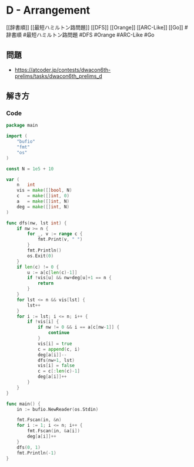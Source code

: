 # D - Arrangement
[[辞書順]] [[最短ハミルトン路問題]] [[DFS]] [[Orange]] [[ARC-Like]] [[Go]]
#辞書順 #最短ハミルトン路問題 #DFS #Orange #ARC-Like #Go 

## 問題
- https://atcoder.jp/contests/dwacon6th-prelims/tasks/dwacon6th_prelims_d

## 解き方
### Code
```go
package main

import (
	"bufio"
	"fmt"
	"os"
)

const N = 1e5 + 10

var (
	n   int
	vis = make([]bool, N)
	c   = make([]int, 0)
	a   = make([]int, N)
	deg = make([]int, N)
)

func dfs(nw, lst int) {
	if nw >= n {
		for _, v := range c {
			fmt.Print(v, " ")
		}
		fmt.Println()
		os.Exit(0)
	}
	if len(c) != 0 {
		u := a[c[len(c)-1]]
		if !vis[u] && nw+deg[u]+1 == n {
			return
		}
	}
	for lst <= n && vis[lst] {
		lst++
	}
	for i := lst; i <= n; i++ {
		if !vis[i] {
			if nw != 0 && i == a[c[nw-1]] {
				continue
			}
			vis[i] = true
			c = append(c, i)
			deg[a[i]]--
			dfs(nw+1, lst)
			vis[i] = false
			c = c[:len(c)-1]
			deg[a[i]]++
		}
	}
}

func main() {
	in := bufio.NewReader(os.Stdin)

	fmt.Fscan(in, &n)
	for i := 1; i <= n; i++ {
		fmt.Fscan(in, &a[i])
		deg[a[i]]++
	}
	dfs(0, 1)
	fmt.Println(-1)
}
```